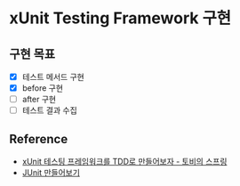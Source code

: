 # xUnit Testing Framework 구현

## 구현 목표
- [X] 테스트 메서드 구현
- [X] before 구현
- [ ] after 구현
- [ ] 테스트 결과 수집

## Reference
- [xUnit 테스팅 프레임워크를 TDD로 만들어보자 - 토비의 스프링](https://www.youtube.com/watch?v=tdKFZcZSJmg&t=3707s)
- [JUnit 만들어보기](https://jojoldu.tistory.com/231)
